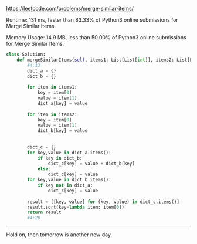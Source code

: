 https://leetcode.com/problems/merge-similar-items/



Runtime: 131 ms, faster than 83.33% of Python3 online submissions for Merge Similar Items.

Memory Usage: 14.9 MB, less than 50.00% of Python3 online submissions for Merge Similar Items.



```python
class Solution:
    def mergeSimilarItems(self, items1: List[List[int]], items2: List[List[int]]) -> List[List[int]]:
        #4:13
        dict_a = {}
        dict_b = {}
        
        for item in items1:
            key = item[0]
            value = item[1]
            dict_a[key] = value
            
        for item in items2:
            key = item[0]
            value = item[1]
            dict_b[key] = value
            
            
        dict_c = {}
        for key,value in dict_a.items():
            if key in dict_b:
                dict_c[key] = value + dict_b[key]
            else:
                dict_c[key] = value
        for key,value in dict_b.items():
            if key not in dict_a:
                dict_c[key] = value
        
        result = [[key, value] for (key, value) in dict_c.items()]
        result.sort(key=lambda item: item[0])
        return result
        #4:20
```

___


Hold on, then tomorrow is another new day.
